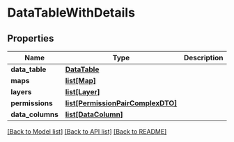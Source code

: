 # DataTableWithDetails

## Properties
Name | Type | Description | Notes
------------ | ------------- | ------------- | -------------
**data_table** | [**DataTable**](DataTable.md) |  | [optional] 
**maps** | [**list[Map]**](Map.md) |  | [optional] 
**layers** | [**list[Layer]**](Layer.md) |  | [optional] 
**permissions** | [**list[PermissionPairComplexDTO]**](PermissionPairComplexDTO.md) |  | [optional] 
**data_columns** | [**list[DataColumn]**](DataColumn.md) |  | [optional] 

[[Back to Model list]](../README.md#documentation-for-models) [[Back to API list]](../README.md#documentation-for-api-endpoints) [[Back to README]](../README.md)

